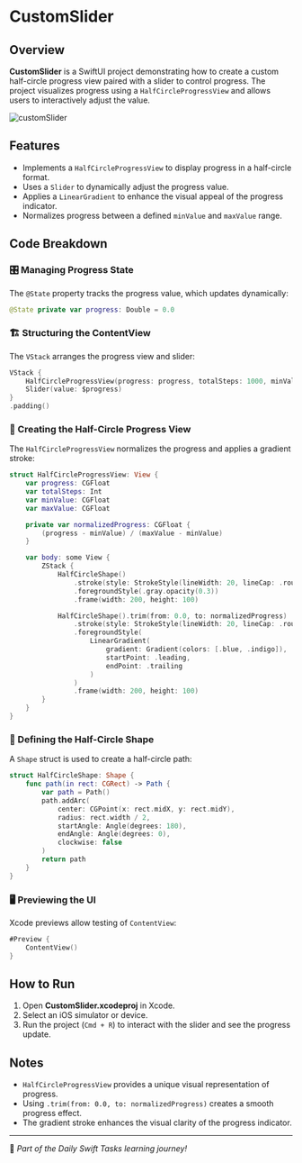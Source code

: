 # CustomSlider

## Overview
**CustomSlider** is a SwiftUI project demonstrating how to create a custom half-circle progress view paired with a slider to control progress. The project visualizes progress using a `HalfCircleProgressView` and allows users to interactively adjust the value.

![customSlider](https://github.com/user-attachments/assets/9d3540ad-592b-471a-a8a9-b389f240194c)

## Features
- Implements a `HalfCircleProgressView` to display progress in a half-circle format.
- Uses a `Slider` to dynamically adjust the progress value.
- Applies a `LinearGradient` to enhance the visual appeal of the progress indicator.
- Normalizes progress between a defined `minValue` and `maxValue` range.

## Code Breakdown

### 🎛️ Managing Progress State
The `@State` property tracks the progress value, which updates dynamically:

```swift
@State private var progress: Double = 0.0
```

### 🏗️ Structuring the ContentView
The `VStack` arranges the progress view and slider:

```swift
VStack {
    HalfCircleProgressView(progress: progress, totalSteps: 1000, minValue: 0, maxValue: 1)
    Slider(value: $progress)
}
.padding()
```

### 📏 Creating the Half-Circle Progress View
The `HalfCircleProgressView` normalizes the progress and applies a gradient stroke:

```swift
struct HalfCircleProgressView: View {
    var progress: CGFloat
    var totalSteps: Int
    var minValue: CGFloat
    var maxValue: CGFloat

    private var normalizedProgress: CGFloat {
        (progress - minValue) / (maxValue - minValue)
    }

    var body: some View {
        ZStack {
            HalfCircleShape()
                .stroke(style: StrokeStyle(lineWidth: 20, lineCap: .round, lineJoin: .round))
                .foregroundStyle(.gray.opacity(0.3))
                .frame(width: 200, height: 100)

            HalfCircleShape().trim(from: 0.0, to: normalizedProgress)
                .stroke(style: StrokeStyle(lineWidth: 20, lineCap: .round, lineJoin: .round))
                .foregroundStyle(
                    LinearGradient(
                        gradient: Gradient(colors: [.blue, .indigo]),
                        startPoint: .leading,
                        endPoint: .trailing
                    )
                )
                .frame(width: 200, height: 100)
        }
    }
}
```

### 🔵 Defining the Half-Circle Shape
A `Shape` struct is used to create a half-circle path:

```swift
struct HalfCircleShape: Shape {
    func path(in rect: CGRect) -> Path {
        var path = Path()
        path.addArc(
            center: CGPoint(x: rect.midX, y: rect.midY),
            radius: rect.width / 2,
            startAngle: Angle(degrees: 180),
            endAngle: Angle(degrees: 0),
            clockwise: false
        )
        return path
    }
}
```

### 🖥️ Previewing the UI
Xcode previews allow testing of `ContentView`:

```swift
#Preview {
    ContentView()
}
```

## How to Run
1. Open **CustomSlider.xcodeproj** in Xcode.
2. Select an iOS simulator or device.
3. Run the project (`Cmd + R`) to interact with the slider and see the progress update.

## Notes
- `HalfCircleProgressView` provides a unique visual representation of progress.
- Using `.trim(from: 0.0, to: normalizedProgress)` creates a smooth progress effect.
- The gradient stroke enhances the visual clarity of the progress indicator.

---
🚀 *Part of the Daily Swift Tasks learning journey!*
